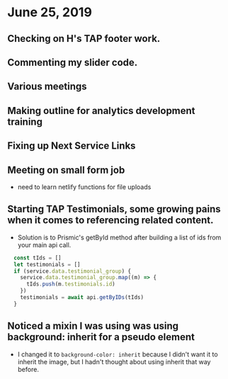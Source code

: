 # June 25, 2019

## Checking on H's TAP footer work.

## Commenting my slider code.

## Various meetings

## Making outline for analytics development training

## Fixing up Next Service Links

## Meeting on small form job
- need to learn netlify functions for file uploads

## Starting TAP Testimonials, some growing pains when it comes to referencing related content.
- Solution is to Prismic's getById method after building a list of ids from your main api call.

```js
  const tIds = []
  let testimonials = []
  if (service.data.testimonial_group) {
    service.data.testimonial_group.map((m) => {
      tIds.push(m.testimonials.id)
    })
    testimonials = await api.getByIDs(tIds)
  }
```

## Noticed a mixin I was using was using background: inherit for a pseudo element
- I changed it to `background-color: inherit` because I didn't want it to inherit the image, but I hadn't thought about using inherit that way before.

